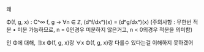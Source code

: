 왜

Φ(f, g, x) : C^∞ f, g → ∀n ∈ ℤ, (dⁿf/dxⁿ)(x) = (dⁿg/dxⁿ)(x) (주의사항 : 무한번 적분 • 미분 가능하므로, n = 0인경우 미분하지 않은거고, n < 0의경우 적분을 의미함)

인 Φ에 대해, ∃x Φ(f, g, x)랑 ∀x Φ(f, g, x)랑 다를수 있다는걸 이해하지 못하겠어
